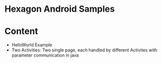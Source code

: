 Hexagon Android Samples
=======================

# Content

- HelloWorld Example
- Two Activities: Two single page, each handled by different Activites with parameter communication 
  in java